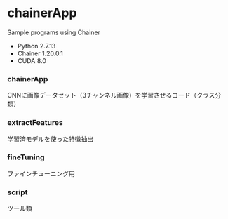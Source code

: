 # chainerApp
Sample programs using Chainer  
* Python 2.7.13  
* Chainer 1.20.0.1  
* CUDA 8.0

### chainerApp
CNNに画像データセット（3チャンネル画像）を学習させるコード（クラス分類）

### extractFeatures  
学習済モデルを使った特徴抽出

### fineTuning  
ファインチューニング用

### script  
ツール類
